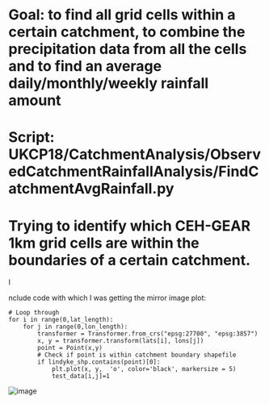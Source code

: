 # Goal: to find all grid cells within a certain catchment, to combine the precipitation data from all the cells and to find an average daily/monthly/weekly rainfall amount

# Script: UKCP18/CatchmentAnalysis/ObservedCatchmentRainfallAnalysis/FindCatchmentAvgRainfall.py

# Trying to identify which CEH-GEAR 1km grid cells are within the boundaries of a certain catchment. 

I


nclude code with which I was getting the mirror image plot:

```
# Loop through
for i in range(0,lat_length): 
    for j in range(0,lon_length):
        transformer = Transformer.from_crs("epsg:27700", "epsg:3857")
        x, y = transformer.transform(lats[i], lons[j])
        point = Point(x,y) 
        # Check if point is within catchment boundary shapefile
        if lindyke_shp.contains(point)[0]:
            plt.plot(x, y,  'o', color='black', markersize = 5)  
            test_data[i,j]=1
```

![image](https://user-images.githubusercontent.com/43998529/163194254-011f074f-df9e-47af-9e86-8add2cef2067.png)
